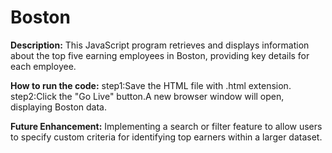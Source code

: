 # Boston

**Description:**
This JavaScript program retrieves and displays information about the top five earning employees in Boston, providing key details for each employee.

**How to run the code:**
step1:Save the HTML file with .html extension.
step2:Click the "Go Live" button.A new browser window will open, displaying Boston data.

**Future Enhancement:**
Implementing a search or filter feature to allow users to specify custom criteria for identifying top earners within a larger dataset.

